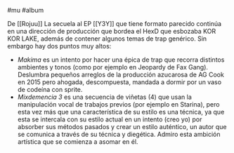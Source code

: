 #mu #album

De [[Rojuu]]
La secuela al EP [[Y3Y]] que tiene formato parecido continúa en una dirección de  producción que bordea el HexD que esbozaba KOR KOR LAKE, además de contener algunos temas de trap genérico. Sin embargo hay dos puntos muy altos:
- *Makima* es un intento por hacer una épica de trap que recorra distintos ambientes y tonos (como por ejemplo en Jeopardy de Fax Gang). Deslumbra pequeños arreglos de la producción azucarosa de AG Cook en 2015 pero ahogada, descompuesta, mandada a dormir por un vaso de codeína con sprite.
- *Mixdemencia 3* es una secuencia de viñetas (4) que usan la manipulación vocal de trabajos previos (por ejemplo en Starina), pero esta vez más que una característica de su estilo es una técnica, ya que esta se intercala con su estilo actual en un intento (creo yo) por absorber sus métodos pasados y crear un estilo auténtico, un autor que se comunica a través de su técnica y diegética. Admiro esta ambición artística que se comienza a asomar en él.

